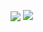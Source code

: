 <p>
  <img align="center" src="https://github-readme-stats.vercel.app/api?username=haoxins&show_icons=true&hide_title=true&hide_rank=true&hide=issues&count_private=false&disable_animations=true" />
  <img align="top" src="https://github-readme-stats.vercel.app/api/top-langs/?username=haoxins&layout=compact&langs_count=4&hide=html,css" />
</p>
